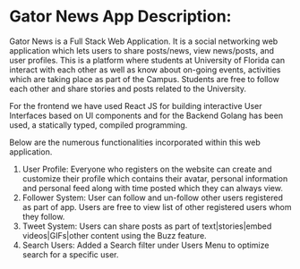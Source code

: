 # Gator News App Description:
Gator News is a Full Stack Web Application. It is a social networking web application which lets users to share posts/news, view news/posts, and user profiles. This is a platform where students at University of Florida can interact with each other as well as know about on-going events, activities which are taking place as part of the Campus. Students are free to follow each other and share stories and posts related to the University. 

For the frontend we have used React JS for building interactive User Interfaces based on UI components and for the Backend Golang has been used, a statically typed, compiled programming.

Below are the numerous functionalities incorporated within this web application. 
  
1.  User Profile: Everyone who registers on the website can create and customize their profile which contains their avatar, personal information and personal feed along with time posted which they can always view.
2.	Follower System: User can follow and un-follow other users registered as part of app. Users are free to view list of other registered users whom they follow.
3.	Tweet System: Users can share posts as part of text|stories|embed videos|GIFs|other content using the Buzz feature. 
4.	Search Users: Added a Search filter under Users Menu to optimize search for a specific user.
